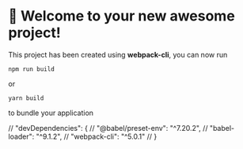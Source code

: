 # 🚀 Welcome to your new awesome project!

This project has been created using **webpack-cli**, you can now run

```
npm run build
```

or

```
yarn build
```

to bundle your application


  // "devDependencies": {
  //   "@babel/preset-env": "^7.20.2",
  //   "babel-loader": "^9.1.2",
  //   "webpack-cli": "^5.0.1"
  // }